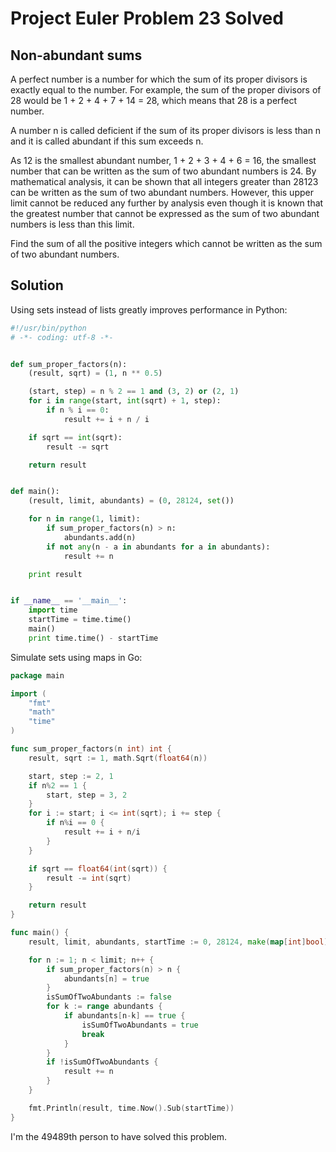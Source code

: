 # Project Euler Problem 23 Solved


Non-abundant sums
-----------------

A perfect number is a number for which the sum of its proper divisors is exactly equal to the number. For example, the sum of the proper divisors of 28 would be 1 + 2 + 4 + 7 + 14 = 28, which means that 28 is a perfect number.

A number n is called deficient if the sum of its proper divisors is less than n and it is called abundant if this sum exceeds n.

As 12 is the smallest abundant number, 1 + 2 + 3 + 4 + 6 = 16, the smallest number that can be written as the sum of two abundant numbers is 24. By mathematical analysis, it can be shown that all integers greater than 28123 can be written as the sum of two abundant numbers. However, this upper limit cannot be reduced any further by analysis even though it is known that the greatest number that cannot be expressed as the sum of two abundant numbers is less than this limit.

Find the sum of all the positive integers which cannot be written as the sum of two abundant numbers.

Solution
--------

Using sets instead of lists greatly improves performance in Python:

```python
#!/usr/bin/python
# -*- coding: utf-8 -*-


def sum_proper_factors(n):
    (result, sqrt) = (1, n ** 0.5)

    (start, step) = n % 2 == 1 and (3, 2) or (2, 1)
    for i in range(start, int(sqrt) + 1, step):
        if n % i == 0:
            result += i + n / i

    if sqrt == int(sqrt):
        result -= sqrt

    return result


def main():
    (result, limit, abundants) = (0, 28124, set())

    for n in range(1, limit):
        if sum_proper_factors(n) > n:
            abundants.add(n)
        if not any(n - a in abundants for a in abundants):
            result += n

    print result


if __name__ == '__main__':
    import time
    startTime = time.time()
    main()
    print time.time() - startTime
```

Simulate sets using maps in Go:

```go
package main

import (
	"fmt"
	"math"
	"time"
)

func sum_proper_factors(n int) int {
	result, sqrt := 1, math.Sqrt(float64(n))

	start, step := 2, 1
	if n%2 == 1 {
		start, step = 3, 2
	}
	for i := start; i <= int(sqrt); i += step {
		if n%i == 0 {
			result += i + n/i
		}
	}

	if sqrt == float64(int(sqrt)) {
		result -= int(sqrt)
	}

	return result
}

func main() {
	result, limit, abundants, startTime := 0, 28124, make(map[int]bool), time.Now()

	for n := 1; n < limit; n++ {
		if sum_proper_factors(n) > n {
			abundants[n] = true
		}
		isSumOfTwoAbundants := false
		for k := range abundants {
			if abundants[n-k] == true {
				isSumOfTwoAbundants = true
				break
			}
		}
		if !isSumOfTwoAbundants {
			result += n
		}
	}

	fmt.Println(result, time.Now().Sub(startTime))
}
```

I'm the 49489th person to have solved this problem.

